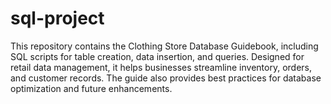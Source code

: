 # sql-project
This repository contains the Clothing Store Database Guidebook, including SQL scripts for table creation, data insertion, and queries. Designed for retail data management, it helps businesses streamline inventory, orders, and customer records. The guide also provides best practices for database optimization and future enhancements.
